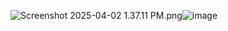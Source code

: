 <img src="blob:chrome-untrusted://media-app/ddff2fe3-3106-4b32-b635-6c2ca541e099" alt="Screenshot 2025-04-02 1.37.11 PM.png"/>![image](https://github.com/user-attachments/assets/3d8215a4-12eb-4c20-ab3a-4a1e4ace8d0b)
